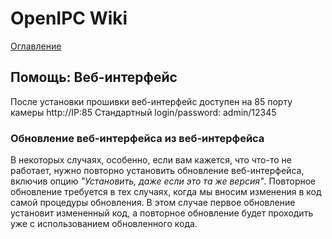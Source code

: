 # OpenIPC Wiki
[Оглавление](../README.md)

Помощь: Веб-интерфейс
---------------------
После установки прошивки веб-интерфейс доступен на 85 порту камеры http://IP:85 
Стандартный login/password: admin/12345

### Обновление веб-интерфейса из веб-интерфейса

В некоторых случаях, особенно, если вам кажется, что что-то не работает, нужно
повторно установить обновление веб-интерфейса, включив опцию _"Установить, даже
если это та же версия"_. Повторное обновление требуется в тех случаях, когда мы
вносим изменения в код самой процедуры обновления. В этом случае первое
обновление установит измененный код, а повторное обновление будет проходить уже
с использованием обновленного кода.
